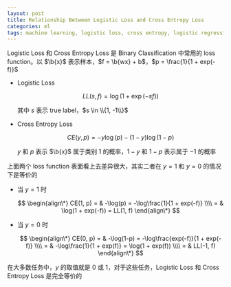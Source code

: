 ```yaml
---
layout: post
title: Relationship Between Logistic Loss and Cross Entropy Loss
categories: ml
tags: machine learning, logistic loss, cross entropy, logistic regression
---
```


Logistic Loss 和 Cross Entropy Loss 是 Binary Classification 中常用的
loss function。以 $\b{x}$ 表示样本，$f = \b{wx} + b$，$p = \frac{1}{1 + exp(-f)}$

* Logistic Loss

    $$LL(s, f) = \log(1 + \exp(-s f))$$

    其中 $s$ 表示 true label，$s \in \\{1, -1\\}$

* Cross Entropy Loss

    $$CE(y, p) = -y\log(p) - (1-y)\log(1 - p)$$

    $y$ 和 $p$ 表示 $\b{x}$ 属于类别 $1$ 的概率，$1-y$ 和 $1-p$
    表示属于 $-1$ 的概率

上面两个 loss function 表面看上去差异很大，其实二者在 $y = 1$ 和 $y = 0$
的情况下是等价的

* 当 $y = 1$ 时

    $$
    \begin{align\*}
    CE(1, p) = & -\log(p) = -\log\frac{1}{1 + exp(-f)} \\\\
      = & \log(1 + exp(-f)) = LL(1, f)
    \end{align\*}
    $$

* 当 $y = 0$ 时

    $$
    \begin{align\*}
    CE(0, p) = & -\log(1-p) = -\log\frac{exp(-f)}{1 + exp(-f)} \\\\
      = & -\log\frac{1}{1 + exp(f)} = \log(1 + exp(f)) \\\\
      = & LL(-1, f)
    \end{align\*}
    $$

在大多数任务中，$y$ 的取值就是 $0$ 或 $1$，对于这些任务，Logistic Loss 和
Cross Entropy Loss 是完全等价的

